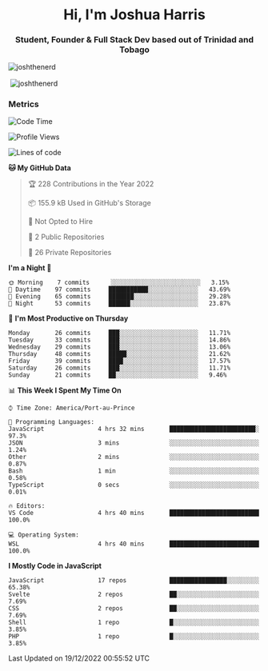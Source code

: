 <h1 align="center">Hi, I'm Joshua Harris</h1>
<h3 align="center">Student, Founder & Full Stack Dev based out of Trinidad and Tobago</h3>

<p align="left"> <img src="https://komarev.com/ghpvc/?username=JoshTheDeveloperr" alt="joshthenerd" /> </p>

<p>&nbsp;<img align="center" src="https://github-readme-stats.vercel.app/api?username=JoshTheDeveloperr&show_icons=true&count_private=true" alt="joshthenerd" /></p>

### Metrics

<!--START_SECTION:waka-->
![Code Time](http://img.shields.io/badge/Code%20Time-56%20hrs%2016%20mins-blue)

![Profile Views](http://img.shields.io/badge/Profile%20Views-0-blue)

![Lines of code](https://img.shields.io/badge/From%20Hello%20World%20I%27ve%20Written--1%20Million%20lines%20of%20code-blue)

**🐱 My GitHub Data** 

> 🏆 228 Contributions in the Year 2022
 > 
> 📦 155.9 kB Used in GitHub's Storage 
 > 
> 🚫 Not Opted to Hire
 > 
> 📜 2 Public Repositories 
 > 
> 🔑 26 Private Repositories  
 > 
**I'm a Night 🦉** 

```text
🌞 Morning    7 commits      ░░░░░░░░░░░░░░░░░░░░░░░░░   3.15% 
🌆 Daytime    97 commits     ███████████░░░░░░░░░░░░░░   43.69% 
🌃 Evening    65 commits     ███████░░░░░░░░░░░░░░░░░░   29.28% 
🌙 Night      53 commits     ██████░░░░░░░░░░░░░░░░░░░   23.87%

```
📅 **I'm Most Productive on Thursday** 

```text
Monday       26 commits     ███░░░░░░░░░░░░░░░░░░░░░░   11.71% 
Tuesday      33 commits     ███░░░░░░░░░░░░░░░░░░░░░░   14.86% 
Wednesday    29 commits     ███░░░░░░░░░░░░░░░░░░░░░░   13.06% 
Thursday     48 commits     █████░░░░░░░░░░░░░░░░░░░░   21.62% 
Friday       39 commits     ████░░░░░░░░░░░░░░░░░░░░░   17.57% 
Saturday     26 commits     ███░░░░░░░░░░░░░░░░░░░░░░   11.71% 
Sunday       21 commits     ██░░░░░░░░░░░░░░░░░░░░░░░   9.46%

```


📊 **This Week I Spent My Time On** 

```text
⌚︎ Time Zone: America/Port-au-Prince

💬 Programming Languages: 
JavaScript               4 hrs 32 mins       ████████████████████████░   97.3% 
JSON                     3 mins              ░░░░░░░░░░░░░░░░░░░░░░░░░   1.24% 
Other                    2 mins              ░░░░░░░░░░░░░░░░░░░░░░░░░   0.87% 
Bash                     1 min               ░░░░░░░░░░░░░░░░░░░░░░░░░   0.58% 
TypeScript               0 secs              ░░░░░░░░░░░░░░░░░░░░░░░░░   0.01%

🔥 Editors: 
VS Code                  4 hrs 40 mins       █████████████████████████   100.0%

💻 Operating System: 
WSL                      4 hrs 40 mins       █████████████████████████   100.0%

```

**I Mostly Code in JavaScript** 

```text
JavaScript               17 repos            ████████████████░░░░░░░░░   65.38% 
Svelte                   2 repos             ██░░░░░░░░░░░░░░░░░░░░░░░   7.69% 
CSS                      2 repos             ██░░░░░░░░░░░░░░░░░░░░░░░   7.69% 
Shell                    1 repo              █░░░░░░░░░░░░░░░░░░░░░░░░   3.85% 
PHP                      1 repo              █░░░░░░░░░░░░░░░░░░░░░░░░   3.85%

```



 Last Updated on 19/12/2022 00:55:52 UTC
<!--END_SECTION:waka-->
